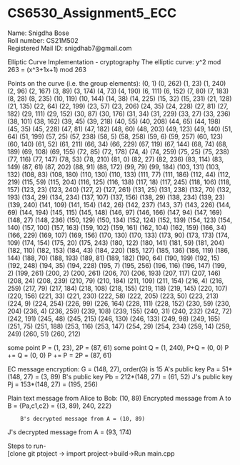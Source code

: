# CS6530_Assignment5_ECC
<p>
Name: Snigdha Bose</br>
Roll number: CS21M502</br>
Registered Mail ID: snigdhab7@gmail.com</br>

Elliptic Curve Implementation - cryptography
The elliptic curve: y^2 mod 263 = (x^3+1x+1) mod 263

Points on the curve (i.e. the group elements):
(0, 1) (0, 262) (1, 23) (1, 240) (2, 96) (2, 167)
(3, 89) (3, 174) (4, 73) (4, 190) (6, 111) (6, 152)
(7, 80) (7, 183) (8, 28) (8, 235) (10, 119) (10, 144)
(14, 38) (14, 225) (15, 32) (15, 231) (21, 128) (21, 135)
(22, 64) (22, 199) (23, 57) (23, 206) (24, 35) (24, 228)
(27, 81) (27, 182) (29, 111) (29, 152) (30, 87) (30, 176)
(31, 34) (31, 229) (33, 27) (33, 236) (38, 101) (38, 162)
(39, 45) (39, 218) (40, 55) (40, 208) (44, 65) (44, 198)
(45, 35) (45, 228) (47, 81) (47, 182) (48, 60) (48, 203)
(49, 123) (49, 140) (51, 64) (51, 199) (57, 25) (57, 238)
(58, 5) (58, 258) (59, 6) (59, 257) (60, 123) (60, 140)
(61, 52) (61, 211) (66, 34) (66, 229) (67, 119) (67, 144)
(68, 74) (68, 189) (69, 108) (69, 155) (72, 85) (72, 178)
(74, 4) (74, 259) (75, 25) (75, 238) (77, 116) (77, 147)
(78, 53) (78, 210) (81, 0) (82, 27) (82, 236) (83, 114)
(83, 149) (87, 61) (87, 202) (88, 91) (88, 172) (99, 79)
(99, 184) (103, 131) (103, 132) (108, 83) (108, 180) (110, 130)
(110, 133) (111, 77) (111, 186) (112, 44) (112, 219) (115, 59)
(115, 204) (116, 125) (116, 138) (117, 18) (117, 245) (118, 106)
(118, 157) (123, 23) (123, 240) (127, 2) (127, 261) (131, 25)
(131, 238) (132, 70) (132, 193) (134, 29) (134, 234) (137, 107)
(137, 156) (138, 29) (138, 234) (139, 23) (139, 240) (141, 109)
(141, 154) (142, 26) (142, 237) (143, 37) (143, 226) (144, 69)
(144, 194) (145, 115) (145, 148) (146, 97) (146, 166) (147, 94)
(147, 169) (148, 27) (148, 236) (150, 129) (150, 134) (152, 124)
(152, 139) (154, 123) (154, 140) (157, 100) (157, 163) (159, 102)
(159, 161) (162, 104) (162, 159) (166, 34) (166, 229) (169, 107)
(169, 156) (170, 130) (170, 133) (173, 90) (173, 173) (174, 109)
(174, 154) (175, 20) (175, 243) (180, 122) (180, 141) (181, 59)
(181, 204) (182, 110) (182, 153) (184, 43) (184, 220) (185, 127)
(185, 136) (186, 119) (186, 144) (188, 70) (188, 193) (189, 81)
(189, 182) (190, 64) (190, 199) (192, 15) (192, 248) (194, 35)
(194, 228) (195, 7) (195, 256) (196, 116) (196, 147) (199, 2)
(199, 261) (200, 2) (200, 261) (206, 70) (206, 193) (207, 117)
(207, 146) (208, 24) (208, 239) (210, 79) (210, 184) (211, 109)
(211, 154) (216, 4) (216, 259) (217, 79) (217, 184) (218, 108)
(218, 155) (219, 118) (219, 145) (220, 107) (220, 156) (221, 33)
(221, 230) (222, 58) (222, 205) (223, 50) (223, 213) (224, 9)
(224, 254) (226, 99) (226, 164) (228, 111) (228, 152) (230, 59)
(230, 204) (236, 4) (236, 259) (239, 108) (239, 155) (240, 31)
(240, 232) (242, 72) (242, 191) (245, 48) (245, 215) (246, 130)
(246, 133) (249, 98) (249, 165) (251, 75) (251, 188) (253, 116)
(253, 147) (254, 29) (254, 234) (259, 14) (259, 249) (260, 51)
(260, 212)

some point P  = (1, 23), 2P = (87, 61)
some point Q = (1, 240), P+Q = (0, 0)
P += Q = (0, 0)
P += P = 2P = (87, 61)

EC message encryption:
G = (148, 27), order(G) is 15
A's public key Pa = 51*(148, 27) = (3, 89)
B's public key Pb = 212*(148, 27) = (61, 52)
J's public key Pj = 153*(148, 27) = (195, 256)


Plain text message from Alice to Bob: (10, 89)
Encrypted message from A to B = {Pa,c1,c2} = {(3, 89), 240, 222}

        B's decrypted message from A = (10, 89)

J's decrypted message from A = (93, 174)


Steps to run-</br>
[clone git ptoject -> import project->build->Run main.cpp
